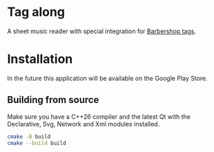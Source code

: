 # Tag along

A sheet music reader with special integration for [Barbershop tags](https://www.barbershoptags.com/).

# Installation

In the future this application will be available on the Google Play Store.

## Building from source

Make sure you have a C++26 compiler and the latest Qt with the Declarative, Svg, Network and Xml modules installed.

```bash
cmake -B build
cmake --build build
```
